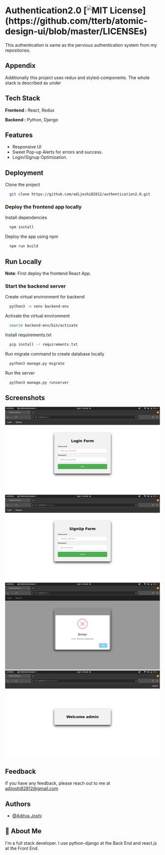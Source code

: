 # Authentication2.0 [![MIT License](https://img.shields.io/apm/l/atomic-design-ui.svg?)](https://github.com/tterb/atomic-design-ui/blob/master/LICENSEs)

This authentication is same as the pervious authentication system from my repositories.

## Appendix

Additionally this project uses redux and styled-components. The whole stack is described as under

## Tech Stack

**Frontend :** React, Redux

**Backend :** Python, Django

## Features

- Responsive UI
- Sweet Pop-up Alerts for errors and success.
- Login/Signup Optimization.

## Deployment

Clone the project

```bash
  git clone https://github.com/adijoshi82812/authentication2.0.git
```

### Deploy the frontend app locally

Install dependencies

```bash
  npm install
```

Deploy the app using npm

```bash
  npm run build
```

## Run Locally

**Note**: First deploy the frontend React App.

### Start the backend server

Create virtual environment for backend

```bash
  python3 -m venv backend-env
```

Activate the virtual environment

```bash
  source backend-env/bin/activate
```

Install requirements.txt

```bash
  pip install -r requirements.txt
```

Run migrate command to create database locally

```bash
  python3 manage.py migrate
```

Run the server

```bash
  python3 manage.py runserver
```

## Screenshots

![Login Page](https://raw.githubusercontent.com/adijoshi82812/authentication2.0/main/screenshots/1.png) \
![Signup Page](https://raw.githubusercontent.com/adijoshi82812/authentication2.0/main/screenshots/2.png) \
![Sweet PopUp Alert](https://raw.githubusercontent.com/adijoshi82812/authentication2.0/main/screenshots/3.png) \
![Dashboard](https://raw.githubusercontent.com/adijoshi82812/authentication2.0/main/screenshots/4.png)

## Feedback

If you have any feedback, please reach out to me at adijoshi82812@gmail.com

## Authors

- [@Aditya Joshi](http://www.github.com/adijoshi82812)

## 🚀 About Me

I'm a full stack developer. I use python-django at the Back End and react.js at the Front End.

